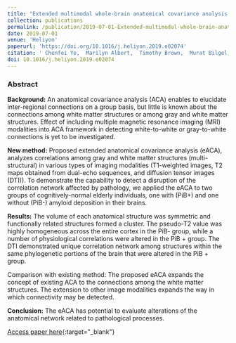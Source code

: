 ```yaml
---
title: "Extended multimodal whole-brain anatomical covariance analysis: detection of disrupted correlation networks related to amyloid deposition"
collection: publications
permalink: /publication/2019-07-01-Extended-multimodal-whole-brain-anatomical-covariance-analysis-detection-of-disrupted-correlation-networks-related-to-amyloid-deposition
date: 2019-07-01
venue: 'Heliyon'
paperurl: 'https://doi.org/10.1016/j.heliyon.2019.e02074'
citation: ' Chenfei Ye,  Marilyn Albert,  Timothy Brown,  Murat Bilgel,  Johnny Hsu,  Ting Ma,  Brian Caffo,  Michael Miller,  Susumu Mori,  Kenichi Oishi, &quot;Extended multimodal whole-brain anatomical covariance analysis: detection of disrupted correlation networks related to amyloid deposition.&quot; Heliyon, 2019.'
doi: 10.1016/j.heliyon.2019.e02074
---
```


### Abstract

**Background:** An anatomical covariance analysis (ACA) enables to elucidate inter-regional connections on a group basis, but little is known about the connections among white matter structures or among gray and white matter structures. Effect of including multiple magnetic resonance imaging (MRI) modalities into ACA framework in detecting white-to-white or gray-to-white connections is yet to be investigated.

**New method:** Proposed extended anatomical covariance analysis (eACA), analyzes correlations among gray and white matter structures (multi-structural) in various types of imaging modalities (T1-weighted images, T2 maps obtained from dual-echo sequences, and diffusion tensor images (DTI)). To demonstrate the capability to detect a disruption of the correlation network affected by pathology, we applied the eACA to two groups of cognitively-normal elderly individuals, one with (PiB+) and one without (PiB-) amyloid deposition in their brains.

**Results:** The volume of each anatomical structure was symmetric and functionally related structures formed a cluster. The pseudo-T2 value was highly homogeneous across the entire cortex in the PiB- group, while a number of physiological correlations were altered in the PiB + group. The DTI demonstrated unique correlation network among structures within the same phylogenetic portions of the brain that were altered in the PiB + group.

Comparison with existing method: The proposed eACA expands the concept of existing ACA to the connections among the white matter structures. The extension to other image modalities expands the way in which connectivity may be detected.

**Conclusion:** The eACA has potential to evaluate alterations of the anatomical network related to pathological processes.

[Access paper here](https://doi.org/10.1016/j.heliyon.2019.e02074){:target="_blank"}
